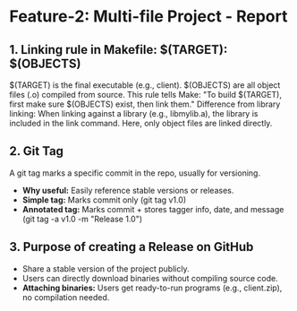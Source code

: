 # Feature-2: Multi-file Project - Report

## 1. Linking rule in Makefile: $(TARGET): $(OBJECTS)
$(TARGET) is the final executable (e.g., client).
$(OBJECTS) are all object files (.o) compiled from source.
This rule tells Make: "To build $(TARGET), first make sure $(OBJECTS) exist, then link them."
Difference from library linking: When linking against a library (e.g., libmylib.a), the library is included in the link command. Here, only object files are linked directly.

## 2. Git Tag
A git tag marks a specific commit in the repo, usually for versioning.
- **Why useful:** Easily reference stable versions or releases.
- **Simple tag:** Marks commit only (git tag v1.0)
- **Annotated tag:** Marks commit + stores tagger info, date, and message (git tag -a v1.0 -m "Release 1.0")

## 3. Purpose of creating a Release on GitHub
- Share a stable version of the project publicly.
- Users can directly download binaries without compiling source code.
- **Attaching binaries:** Users get ready-to-run programs (e.g., client.zip), no compilation needed.
